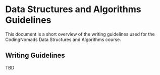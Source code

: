 # Data Structures and Algorithms Guidelines

This document is a short overview of the writing guidelines used for the CodingNomads Data Structures and Algorithms course.

## Writing Guidelines

TBD